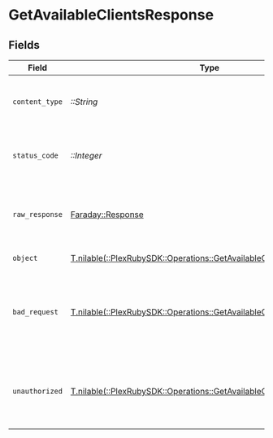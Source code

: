 # GetAvailableClientsResponse


## Fields

| Field                                                                                                                               | Type                                                                                                                                | Required                                                                                                                            | Description                                                                                                                         |
| ----------------------------------------------------------------------------------------------------------------------------------- | ----------------------------------------------------------------------------------------------------------------------------------- | ----------------------------------------------------------------------------------------------------------------------------------- | ----------------------------------------------------------------------------------------------------------------------------------- |
| `content_type`                                                                                                                      | *::String*                                                                                                                          | :heavy_check_mark:                                                                                                                  | HTTP response content type for this operation                                                                                       |
| `status_code`                                                                                                                       | *::Integer*                                                                                                                         | :heavy_check_mark:                                                                                                                  | HTTP response status code for this operation                                                                                        |
| `raw_response`                                                                                                                      | [Faraday::Response](https://www.rubydoc.info/gems/faraday/Faraday/Response)                                                         | :heavy_check_mark:                                                                                                                  | Raw HTTP response; suitable for custom response parsing                                                                             |
| `object`                                                                                                                            | [T.nilable(::PlexRubySDK::Operations::GetAvailableClientsResponseBody)](../../models/operations/getavailableclientsresponsebody.md) | :heavy_minus_sign:                                                                                                                  | Available Clients                                                                                                                   |
| `bad_request`                                                                                                                       | [T.nilable(::PlexRubySDK::Operations::GetAvailableClientsBadRequest)](../../models/operations/getavailableclientsbadrequest.md)     | :heavy_minus_sign:                                                                                                                  | Bad Request - A parameter was not specified, or was specified incorrectly.                                                          |
| `unauthorized`                                                                                                                      | [T.nilable(::PlexRubySDK::Operations::GetAvailableClientsUnauthorized)](../../models/operations/getavailableclientsunauthorized.md) | :heavy_minus_sign:                                                                                                                  | Unauthorized - Returned if the X-Plex-Token is missing from the header or query.                                                    |